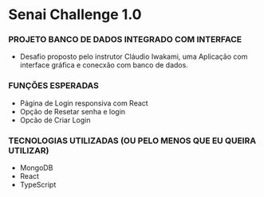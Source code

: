 # Senai Challenge 1.0


### PROJETO BANCO DE DADOS INTEGRADO COM INTERFACE

- Desafio proposto pelo instrutor Cláudio Iwakami, uma Aplicação com interface gráfica e conecxão com banco de dados.


### FUNÇÕES ESPERADAS

- Página de Login responsiva com React
- Opção de Resetar senha e login
- Opcão de Criar Login

### TECNOLOGIAS UTILIZADAS (OU PELO MENOS QUE EU QUEIRA UTILIZAR)
- MongoDB
- React
- TypeScript
